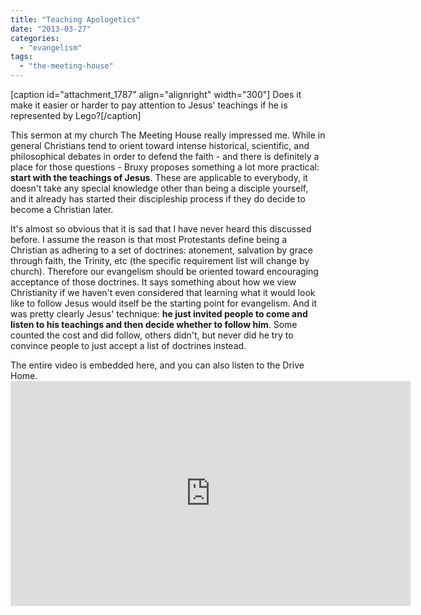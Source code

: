 ```yaml
---
title: "Teaching Apologetics"
date: "2013-03-27"
categories: 
  - "evangelism"
tags: 
  - "the-meeting-house"
---
```


\[caption id="attachment\_1787" align="alignright" width="300"\][](http://www.anabaptistredux.com/wp-content/uploads/2013/03/Jesus-was-a-Good-Teacher-500x375.jpg) Does it make it easier or harder to pay attention to Jesus' teachings if he is represented by Lego?\[/caption\]

This sermon at my church The Meeting House really impressed me. While in general Christians tend to orient toward intense historical, scientific, and philosophical debates in order to defend the faith - and there is definitely a place for those questions - Bruxy proposes something a lot more practical: **start with the teachings of Jesus**. These are applicable to everybody, it doesn't take any special knowledge other than being a disciple yourself, and it already has started their discipleship process if they do decide to become a Christian later.

It's almost so obvious that it is sad that I have never heard this discussed before. I assume the reason is that most Protestants define being a Christian as adhering to a set of doctrines: atonement, salvation by grace through faith, the Trinity, etc (the specific requirement list will change by church). Therefore our evangelism should be oriented toward encouraging acceptance of those doctrines. It says something about how we view Christianity if we haven't even considered that learning what it would look like to follow Jesus would itself be the starting point for evangelism. And it was pretty clearly Jesus' technique: **he just invited people to come and listen to his teachings and then decide whether to follow him**. Some counted the cost and did follow, others didn't, but never did he try to convince people to just accept a list of doctrines instead.

<!--more-->The entire video is embedded here, and you can also listen to the Drive Home.

<iframe src="http://www.youtube.com/embed/4fMdp6bzW28?list=PLB5r2P47beqKyJECavMIQSw9lcoF6eRAo" height="360" width="640" allowfullscreen frameborder="0"></iframe>
